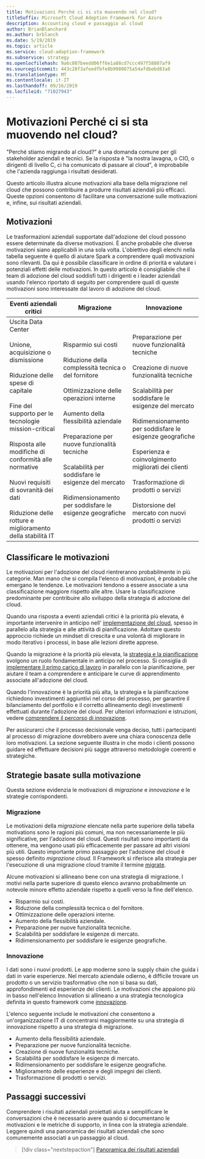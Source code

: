 ```yaml
---
title: Motivazioni Perché ci si sta muovendo nel cloud?
titleSuffix: Microsoft Cloud Adoption Framework for Azure
description: Accounting cloud e passaggio al cloud
author: BrianBlanchard
ms.author: brblanch
ms.date: 5/19/2019
ms.topic: article
ms.service: cloud-adoption-framework
ms.subservice: strategy
ms.openlocfilehash: 9a6c007beedd06ff6e1a88cd7ccc497f58807af9
ms.sourcegitcommit: 443c28f3afeedfbfe8b9980875a54afdbebd83a8
ms.translationtype: MT
ms.contentlocale: it-IT
ms.lasthandoff: 09/16/2019
ms.locfileid: "71027943"
---
```

<!-- markdownlint-disable MD026 -->

# <a name="motivations-why-are-we-moving-to-the-cloud"></a>Motivazioni Perché ci si sta muovendo nel cloud?

"Perché stiamo migrando al cloud?" è una domanda comune per gli stakeholder aziendali e tecnici. Se la risposta è "la nostra lavagna, o CIO, o dirigenti di livello C, ci ha comunicato di passare al cloud", è improbabile che l'azienda raggiunga i risultati desiderati.

Questo articolo illustra alcune motivazioni alla base della migrazione nel cloud che possono contribuire a produrre risultati aziendali più efficaci. Queste opzioni consentono di facilitare una conversazione sulle motivazioni e, infine, sui risultati aziendali.

## <a name="motivations"></a>Motivazioni

Le trasformazioni aziendali supportate dall'adozione del cloud possono essere determinate da diverse motivazioni. È anche probabile che diverse motivazioni siano applicabili in una sola volta. L'obiettivo degli elenchi nella tabella seguente è quello di aiutare Spark a comprendere quali motivazioni sono rilevanti. Da qui è possibile classificare in ordine di priorità e valutare i potenziali effetti delle motivazioni. In questo articolo è consigliabile che il team di adozione del cloud soddisfi tutti i dirigenti e i leader aziendali usando l'elenco riportato di seguito per comprendere quali di queste motivazioni sono interessate dal lavoro di adozione del cloud.

<!-- markdownlint-disable MD033 -->

| Eventi aziendali critici | Migrazione | Innovazione |
|---|---|---|
| Uscita Data Center<br/><br/>Unione, acquisizione o dismissione<br/><br/>Riduzione delle spese di capitale<br/><br/>Fine del supporto per le tecnologie mission-critical<br/><br/>Risposta alle modifiche di conformità alle normative<br/><br/>Nuovi requisiti di sovranità dei dati<br/><br/>Riduzione delle rotture e miglioramento della stabilità IT | Risparmio sui costi<br/><br/>Riduzione della complessità tecnica o del fornitore<br/><br/>Ottimizzazione delle operazioni interne<br/><br/>Aumento della flessibilità aziendale<br/><br/>Preparazione per nuove funzionalità tecniche<br/><br/>Scalabilità per soddisfare le esigenze del mercato<br/><br/>Ridimensionamento per soddisfare le esigenze geografiche | Preparazione per nuove funzionalità tecniche<br/><br/>Creazione di nuove funzionalità tecniche<br/><br/>Scalabilità per soddisfare le esigenze del mercato<br/><br/>Ridimensionamento per soddisfare le esigenze geografiche<br/><br/>Esperienza e coinvolgimento migliorati dei clienti<br/><br/>Trasformazione di prodotti o servizi<br/><br/>Distorsione del mercato con nuovi prodotti o servizi |

## <a name="classify-your-motivations"></a>Classificare le motivazioni

Le motivazioni per l'adozione del cloud rientreranno probabilmente in più categorie. Man mano che si compila l'elenco di motivazioni, è probabile che emergano le tendenze. Le motivazioni tendono a essere associate a una classificazione maggiore rispetto alle altre. Usare la classificazione predominante per contribuire allo sviluppo della strategia di adozione del cloud.

Quando una risposta a eventi aziendali critici è la priorità più elevata, è importante intervenire in anticipo nell' [implementazione del cloud](../getting-started/migrate.md#cloud-implementation), spesso in parallelo alla strategia e alle attività di pianificazione. Adottare questo approccio richiede un mindset di crescita e una volontà di migliorare in modo iterativo i processi, in base alle lezioni dirette apprese.

Quando la migrazione è la priorità più elevata, la [strategia e la pianificazione](../getting-started/migrate.md#cloud-strategy-and-planning) svolgono un ruolo fondamentale in anticipo nel processo. Si consiglia di [implementare il primo carico di lavoro](../getting-started/migrate.md#cloud-implementation) in parallelo con la pianificazione, per aiutare il team a comprendere e anticipare le curve di apprendimento associate all'adozione del cloud.

Quando l'innovazione è la priorità più alta, la strategia e la pianificazione richiedono investimenti aggiuntivi nel corso del processo, per garantire il bilanciamento del portfolio e il corretto allineamento degli investimenti effettuati durante l'adozione del cloud. Per ulteriori informazioni e istruzioni, vedere [comprendere il percorso di innovazione](../getting-started/innovate.md).

Per assicurarci che il processo decisionale venga deciso, tutti i partecipanti al processo di migrazione dovrebbero avere una chiara conoscenza delle loro motivazioni. La sezione seguente illustra in che modo i clienti possono guidare ed effettuare decisioni più sagge attraverso metodologie coerenti e strategiche.

## <a name="motivation-driven-strategies"></a>Strategie basate sulla motivazione

Questa sezione evidenzia le motivazioni di *migrazione* e *innovazione* e le strategie corrispondenti.

### <a name="migration"></a>Migrazione

Le motivazioni della *migrazione* elencate nella parte superiore della tabella motivations sono le ragioni più comuni, ma non necessariamente le più significative, per l'adozione del cloud. Questi risultati sono importanti da ottenere, ma vengono usati più efficacemente per passare ad altri visioni più utili. Questo importante primo passaggio per l'adozione del cloud è spesso definito *migrazione cloud*. Il Framework si riferisce alla strategia per l'esecuzione di una migrazione cloud tramite il termine [migrate](../getting-started/migrate.md).

Alcune motivazioni si allineano bene con una strategia di migrazione. I motivi nella parte superiore di questo elenco avranno probabilmente un notevole minore effetto aziendale rispetto a quelli verso la fine dell'elenco.

- Risparmio sui costi.
- Riduzione della complessità tecnica o del fornitore.
- Ottimizzazione delle operazioni interne.
- Aumento della flessibilità aziendale.
- Preparazione per nuove funzionalità tecniche.
- Scalabilità per soddisfare le esigenze di mercato.
- Ridimensionamento per soddisfare le esigenze geografiche.

### <a name="innovation"></a>Innovazione

I dati sono i nuovi prodotti. Le app moderne sono la supply chain che guida i dati in varie esperienze. Nel mercato aziendale odierno, è difficile trovare un prodotto o un servizio trasformativo che non si basa su dati, approfondimenti ed esperienze dei clienti. Le motivazioni che appaiono più in basso nell'elenco Innovation si allineano a una strategia tecnologica definita in questo framework come [innovazione](../getting-started/innovate.md).

L'elenco seguente include le motivazioni che consentono a un'organizzazione IT di concentrarsi maggiormente su una strategia di innovazione rispetto a una strategia di migrazione.

- Aumento della flessibilità aziendale.
- Preparazione per nuove funzionalità tecniche.
- Creazione di nuove funzionalità tecniche.
- Scalabilità per soddisfare le esigenze di mercato.
- Ridimensionamento per soddisfare le esigenze geografiche.
- Miglioramento delle esperienze e degli impegni dei clienti.
- Trasformazione di prodotti o servizi.

## <a name="next-steps"></a>Passaggi successivi

Comprendere i risultati aziendali proiettati aiuta a semplificare le conversazioni che è necessario avere quando si documentano le motivazioni e le metriche di supporto, in linea con la strategia aziendale. Leggere quindi una panoramica dei risultati aziendali che sono comunemente associati a un passaggio al cloud.

> [!div class="nextstepaction"]
> [Panoramica dei risultati aziendali](./business-outcomes/index.md)
